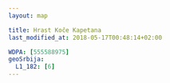 ```yaml
---
layout: map

title: Hrast Koče Kapetana
last_modified_at: 2018-05-17T00:48:14+02:00

WDPA: [555588975]
geoSrbija:
  L1_182: [6]
---
```

